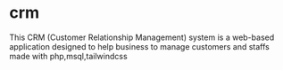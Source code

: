 # crm
This CRM (Customer Relationship Management) system is a web-based application designed to help business to manage customers and staffs made with php,msql,tailwindcss
